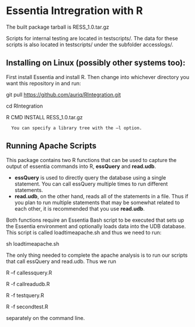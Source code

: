 # Essentia Intregration with R

The built package tarball is RESS_1.0.tar.gz

Scripts for internal testing are located in testscripts/. The data for these scripts is also located in testscripts/ under the subfolder accesslogs/.

## Installing on Linux (possibly other systems too):

First install Essentia and install R. Then change into whichever directory you want this repository in and run:

git pull https://github.com/auriq/RIntegration.git

cd RIntegration

R CMD INSTALL RESS_1.0.tar.gz

      You can specify a library tree with the –l option.

## Running Apache Scripts

This package contains two R functions that can be used to capture the output of essentia commands into R, **essQuery** and **read.udb**.

* **essQuery** is used to directly query the database using a single statement. You can call essQuery multiple times to run different statements.
* **read.udb**, on the other hand, reads all of the statements in a file. Thus if you plan to run multiple statements
  that may be somewhat related to each other, it is recommended that you use **read.udb**.

Both functions require an Essentia Bash script to be executed that sets up the Essentia environment and optionally loads data into the UDB database. 
This script is called loadtimeapache.sh and thus we need to run:

sh loadtimeapache.sh

The only thing needed to complete the apache analysis is to run our scripts that call essQuery and read.udb. Thus we run

R –f callessquery.R

R -f callreadudb.R

R -f testquery.R

R -f secondtest.R

separately on the command line.


